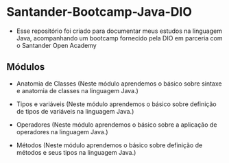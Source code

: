 # Santander-Bootcamp-Java-DIO

- Esse repositório foi criado para documentar meus estudos na linguagem Java, acompanhando um bootcamp fornecido pela DIO em parceria com o Santander Open Academy

## Módulos

- Anatomia de Classes (Neste módulo aprendemos o básico sobre sintaxe e anatomia de classes na linguagem Java.)
  
- Tipos e variáveis (Neste módulo aprendemos o básico sobre definição de tipos de variáveis na linguagem Java.)
  
- Operadores (Neste módulo aprendemos o básico sobre a aplicação de operadores na linguagem Java.)
  
- Métodos (Neste módulo aprendemos o básico sobre definição de métodos e seus tipos na linguagem Java.)
